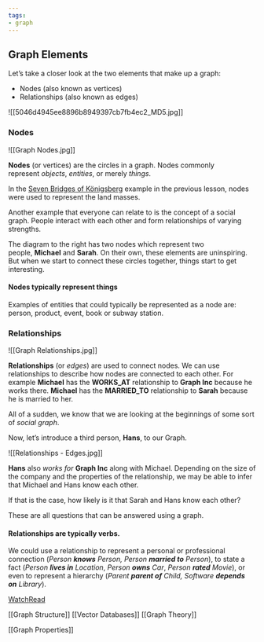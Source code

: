 ```yaml
---
tags:
- graph
---
```


## Graph Elements

Let’s take a closer look at the two elements that make up a graph:

- Nodes (also known as vertices)
- Relationships (also known as edges)

![[5046d4945ee8896b8949397cb7fb4ec2_MD5.jpg]]

### Nodes

![[Graph Nodes.jpg]]

**Nodes** (or vertices) are the circles in a graph. Nodes commonly represent _objects_, _entities_, or merely _things_.

In the [Seven Bridges of Königsberg](https://graphacademy.neo4j.com/courses/neo4j-fundamentals/1-graph-thinking/1-seven-bridges/) example in the previous lesson, nodes were used to represent the land masses.

Another example that everyone can relate to is the concept of a social graph. People interact with each other and form relationships of varying strengths.

The diagram to the right has two nodes which represent two people, **Michael** and **Sarah**. On their own, these elements are uninspiring. But when we start to connect these circles together, things start to get interesting.

#### Nodes typically represent things

Examples of entities that could typically be represented as a node are: person, product, event, book or subway station.

### Relationships

![[Graph Relationships.jpg]]

**Relationships** (or _edges_) are used to connect nodes. We can use relationships to describe how nodes are connected to each other. For example **Michael** has the **WORKS_AT** relationship to **Graph Inc** because he works there. **Michael** has the **MARRIED_TO** relationship to **Sarah** because he is married to her.

All of a sudden, we know that we are looking at the beginnings of some sort of _social graph_.

Now, let’s introduce a third person, **Hans**, to our Graph.

![[Relationships - Edges.jpg]]

**Hans** also _works for_ **Graph Inc** along with Michael. Depending on the size of the company and the properties of the relationship, we may be able to infer that Michael and Hans know each other.

If that is the case, how likely is it that Sarah and Hans know each other?

These are all questions that can be answered using a graph.

#### Relationships are typically verbs.

We could use a relationship to represent a personal or professional connection (_Person **knows** Person, Person **married to** Person_), to state a fact (_Person **lives in** Location_, _Person **owns** Car_, _Person **rated** Movie_), or even to represent a hierarchy (_Parent **parent of** Child, Software **depends on** Library_).

[Watch](https://graphacademy.neo4j.com/courses/neo4j-fundamentals/1-graph-thinking/2-graph-elements/#video)[Read](https://graphacademy.neo4j.com/courses/neo4j-fundamentals/1-graph-thinking/2-graph-elements/#transcript)

[[Graph Structure]]     [[Vector Databases]]  [[Graph Theory]]

[[Graph Properties]]